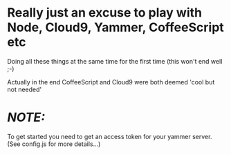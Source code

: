 Really just an excuse to play with Node, Cloud9, Yammer, CoffeeScript etc
====================================

Doing all these things at the same time for the first time
(this won't end well ;-)

Actually in the end CoffeeScript and Cloud9 were both deemed 'cool but not needed'

*NOTE:*
=====

To get started you need to get an access token for your yammer server.
(See config.js for more details...)